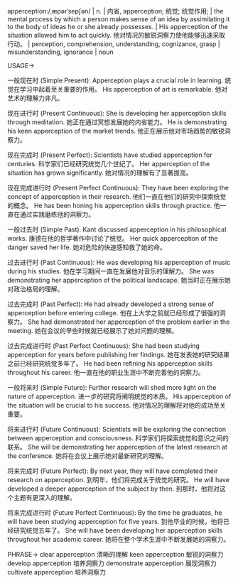apperception:/ˌæpərˈsepʃən/ | n. | 内省,  apperception;  统觉; 统觉作用; | the mental process by which a person makes sense of an idea by assimilating it to the body of ideas he or she already possesses. |  His apperception of the situation allowed him to act quickly. 他对情况的敏锐洞察力使他能够迅速采取行动。 |  perception, comprehension, understanding, cognizance, grasp  |  misunderstanding, ignorance | noun

USAGE->

一般现在时 (Simple Present):
Apperception plays a crucial role in learning.  统觉在学习中起着至关重要的作用。
His apperception of art is remarkable. 他对艺术的理解力非凡。

现在进行时 (Present Continuous):
She is developing her apperception skills through meditation. 她正在通过冥想发展她的内省能力。
He is demonstrating his keen apperception of the market trends. 他正在展示他对市场趋势的敏锐洞察力。


现在完成时 (Present Perfect):
Scientists have studied apperception for centuries. 科学家们已经研究统觉几个世纪了。
Her apperception of the situation has grown significantly. 她对情况的理解有了显著提高。

现在完成进行时 (Present Perfect Continuous):
They have been exploring the concept of apperception in their research.  他们一直在他们的研究中探索统觉的概念。
He has been honing his apperception skills through practice. 他一直在通过实践磨练他的洞察力。


一般过去时 (Simple Past):
Kant discussed apperception in his philosophical works. 康德在他的哲学著作中讨论了统觉。
Her quick apperception of the danger saved her life. 她对危险的快速感知救了她的命。

过去进行时 (Past Continuous):
He was developing his apperception of music during his studies.  他在学习期间一直在发展他对音乐的理解力。
She was demonstrating her apperception of the political landscape. 她当时正在展示她对政治格局的理解。

过去完成时 (Past Perfect):
He had already developed a strong sense of apperception before entering college.  他在上大学之前就已经形成了很强的洞察力。
She had demonstrated her apperception of the problem earlier in the meeting.  她在会议的早些时候就已经展示了她对问题的理解。

过去完成进行时 (Past Perfect Continuous):
She had been studying apperception for years before publishing her findings.  她在发表她的研究结果之前已经研究统觉多年了。
He had been refining his apperception skills throughout his career.  他一直在他的职业生涯中不断完善他的洞察力。

一般将来时 (Simple Future):
Further research will shed more light on the nature of apperception.  进一步的研究将阐明统觉的本质。
His apperception of the situation will be crucial to his success. 他对情况的理解将对他的成功至关重要。

将来进行时 (Future Continuous):
Scientists will be exploring the connection between apperception and consciousness. 科学家们将探索统觉和意识之间的联系。
She will be demonstrating her apperception of the latest research at the conference.  她将在会议上展示她对最新研究的理解。


将来完成时 (Future Perfect):
By next year, they will have completed their research on apperception. 到明年，他们将完成关于统觉的研究。
He will have developed a deeper apperception of the subject by then.  到那时，他将对这个主题有更深入的理解。

将来完成进行时 (Future Perfect Continuous):
By the time he graduates, he will have been studying apperception for five years. 到他毕业的时候，他将已经研究统觉五年了。
She will have been developing her apperception skills throughout her academic career.  她将在整个学术生涯中不断发展她的洞察力。


PHRASE->
clear apperception  清晰的理解
keen apperception  敏锐的洞察力
develop apperception  培养洞察力
demonstrate apperception  展现洞察力
cultivate apperception  培养洞察力

